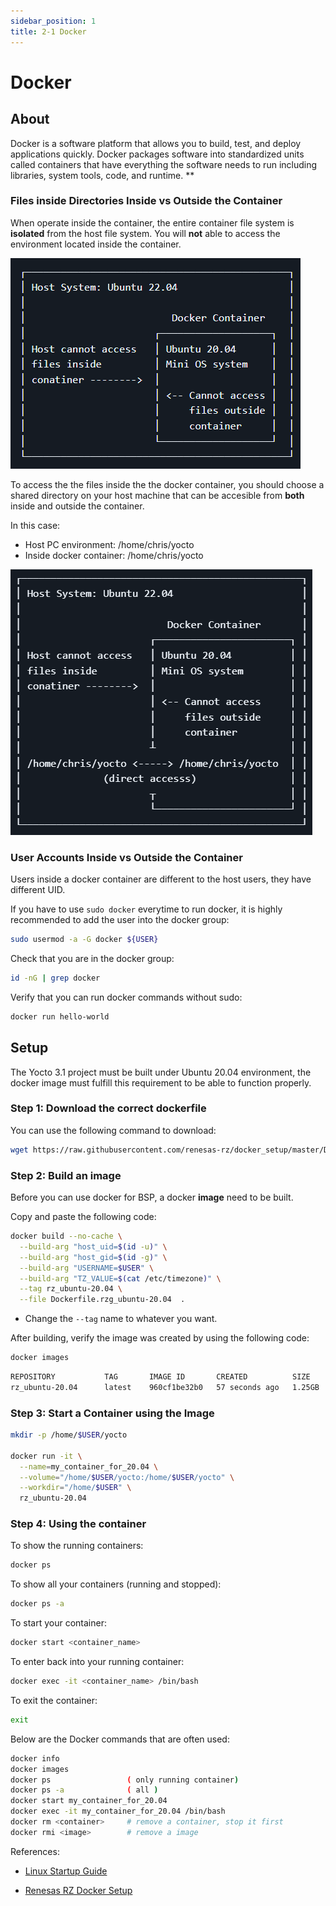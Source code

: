 ```yaml
---
sidebar_position: 1
title: 2-1 Docker
---
```


# Docker
## About
Docker is a software platform that allows you to build, test, and deploy applications quickly. Docker packages software into standardized units called containers that have everything the software needs to run including libraries, system tools, code, and runtime.
**
### Files inside Directories Inside vs Outside the Container
When operate inside the container, the entire container file system is **isolated** from the host file system. You will **not** able to access the environment located inside the container. 

![Architecture of Container](./images/container_architecture.png)

To access the the files inside the the docker container, you should choose a shared directory on your host machine that can be accesible from **both** inside and outside the container.

In this case:
- Host PC environment: /home/chris/yocto
- Inside docker container: /home/chris/yocto

![Shared directory](./images/shared_directory.png)

### User Accounts Inside vs Outside the Container
Users inside a docker container are different to the host users, they have different UID.

If you have to use `sudo docker` everytime to run docker, it is highly recommended to add the user into the docker group:
```bash
sudo usermod -a -G docker ${USER}
```

Check that you are in the docker group:
```bash
id -nG | grep docker
```

Verify that you can run docker commands without sudo:
```bash
docker run hello-world
```

## Setup
The Yocto 3.1 project must be built under Ubuntu 20.04 environment, the docker image must fulfill this requirement to be able to function properly.

### Step 1: Download the correct dockerfile
You can use the following command to download:
```bash
wget https://raw.githubusercontent.com/renesas-rz/docker_setup/master/Dockerfile.rzg_ubuntu-20.04
```

### Step 2: Build an image
Before you can use docker for BSP, a docker **image** need to be built.

Copy and paste the following code:
```bash
docker build --no-cache \
  --build-arg "host_uid=$(id -u)" \
  --build-arg "host_gid=$(id -g)" \
  --build-arg "USERNAME=$USER" \
  --build-arg "TZ_VALUE=$(cat /etc/timezone)" \
  --tag rz_ubuntu-20.04 \
  --file Dockerfile.rzg_ubuntu-20.04  .
```
- Change the `--tag` name to whatever you want.

After building, verify the image was created by using the following code:
```bash
docker images
```
```bash
REPOSITORY           TAG       IMAGE ID       CREATED          SIZE
rz_ubuntu-20.04      latest    960cf1be32b0   57 seconds ago   1.25GB
```
### Step 3: Start a Container using the Image
```bash
mkdir -p /home/$USER/yocto

docker run -it \
  --name=my_container_for_20.04 \
  --volume="/home/$USER/yocto:/home/$USER/yocto" \
  --workdir="/home/$USER" \
  rz_ubuntu-20.04
```

### Step 4: Using the container
To show the running containers:
```bash
docker ps
```

To show all your containers (running and stopped):
```bash
docker ps -a
```

To start your container:
```bash
docker start <container_name>
```

To enter back into your running container:
```bash
docker exec -it <container_name> /bin/bash
```

To exit the container:
```bash
exit
```

Below are the Docker commands that are often used:
```bash
docker info
docker images
docker ps                 ( only running container)
docker ps -a              ( all )
docker start my_container_for_20.04 
docker exec -it my_container_for_20.04 /bin/bash
docker rm <container>     # remove a container, stop it first 
docker rmi <image>        # remove a image
```

References:

- [Linux Startup Guide](http://140.112.12.82/docu-moil-renesas/assets/files/LinuxStartUpGuide-v3.0.6-a054b3a83140c44a03d92433b163ee18.pdf)

- [Renesas RZ Docker Setup](https://github.com/renesas-rz/docker_setup)
